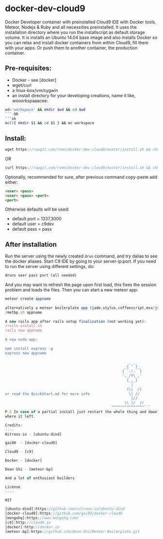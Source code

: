 docker-dev-cloud9
=================

Docker Developer container with preinstalled Cloud9 IDE with Docker tools, Meteor, Nodejs & Ruby and all necessities preinstalled.
It uses the installation directory where you run the installscript as default storage volume. It is installs an Ubuntu 14.04 base image and
also installs Docker so you can relax and install docker containers from within Cloud9, fill them with your apps. Or push them to another container,
the production container.  

Pre-requisites:
----
  - Docker  - see [docker]
  - wget/curl
  - a linux-box/vm/cygwin
  - an install directory for your developing creations, name it like, wooorkspaaacee: 
```sh
wd='workspace' && mkdir $wd && cd $wd
``` OR
```sh
mc(){ mkdir $1 && cd $1 } && mc workspace
```
Install:
----
```js
wget https://rawgit.com/rvmn/docker-dev-cloud9/master/install.sh && chmod +x install.sh && ./install.sh
```
OR
```js
curl https://rawgit.com/rvmn/docker-dev-cloud9/master/install.sh && chmod +x install.sh && ./install.sh
```
Optionally, recommended for sure, after previous command copy-paste add either:
```html
<user> <pass>
<user> <pass> <port>                                                    
<port> 

```
Otherwise defaults will be used:
- default port = 1337,3000
- default user = c9dev
- default pass = pass


After installation
------
Run the server using the newly created ``` drun ``` command, and try dalias to see the docker aliases. Start C9 IDE by going to your server-ip:port.
If you need to run the server using different settings, do:
```js
druns user pass port (all needed)
```
And you may want to refresh the page upon first load, this fixes the session problem and loads the files.
Then you can start a new meteor app:
```js
meteor create appname                                                              ( | )/_/
																			    __( >O< )
alternatively a meteor boilerplate app (jade,stylus,coffeescript,msx/jsx): 		\_\(_|_) recursive  
/metbp.sh appname																						
																	 	    _,-._
A new rails app after rails setup finalization (not working yet):		   / \_/ \
/rails-install.sh														   >-(_)-<    
rails new appname														   \_/ \_/
																		     `-'
A new node app:																						
																						
npm install express -g																						
express new appname																						
																						
												         _ _
												       _{ ' }_
												      { `.!.` }
												      ',_/Y\_,'
			     									    {_,_}
												          |
													    (\|  /)
or read the QuickStart.md for more info				     \| //
													   	  |//
													   \\ |/  //
												 ^^^^^^^^^^^^^^^```
P.S In case of a partial install just restart the whole thing and download the install script again, docker will continue
where it left.

Credits:
----
Nitrous-io - [ubuntu-dind]

gai00  - [docker-cloud9]

Cloud9 - [c9]

Docker - [docker]

Dean-Shi - [meteor-bp]

And a lot of enthusiast builders

License
----

MIT

[ubuntu-dind]:https://github.com/nitrous-io/ubuntu-dind
[docker-cloud9]:https://github.com/gai00/docker-cloud9
[mongohq]:https://www.mongohq.com/
[c9]:http://cloud9.io
[docker]:http://docker.io
[meteor-bp]:https://github.com/Dean-Shi/Meteor-Boilerplate.git